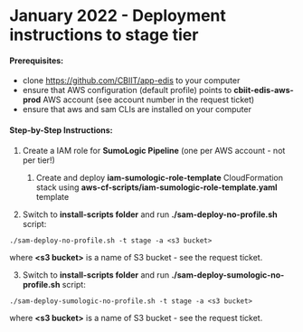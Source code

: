 
# January 2022 - Deployment instructions to stage tier

#### Prerequisites:

- clone https://github.com/CBIIT/app-edis to your computer
- ensure that AWS configuration (default profile) points to **cbiit-edis-aws-prod** AWS account (see account number in the request ticket)
- ensure that aws and sam CLIs are installed on your computer

 #### Step-by-Step Instructions:

1. Create a IAM role for **SumoLogic Pipeline** (one per AWS account - not per tier!)
   1. Create and deploy **iam-sumologic-role-template** CloudFormation stack using **aws-cf-scripts/iam-sumologic-role-template.yaml** template

2. Switch to **install-scripts folder** and run **./sam-deploy-no-profile.sh** script:

```shell
./sam-deploy-no-profile.sh -t stage -a <s3 bucket>
```

where **\<s3 bucket\>** is a name of S3 bucket - see the request ticket.

3. Switch to **install-scripts folder** and run **./sam-deploy-sumologic-no-profile.sh** script:

```shell
./sam-deploy-sumologic-no-profile.sh -t stage -a <s3 bucket>
```

where **\<s3 bucket\>** is a name of S3 bucket - see the request ticket.
